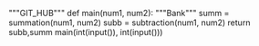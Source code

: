 """GIT_HUB"""
def main(num1, num2):
    """Bank"""
    summ = summation(num1, num2)
    subb = subtraction(num1, num2)
    return subb,summ
main(int(input()), int(input()))